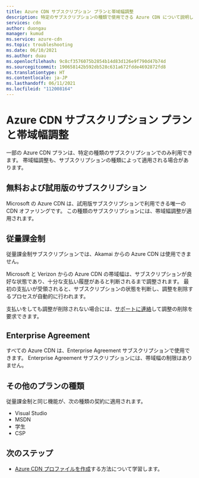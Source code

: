 ```yaml
---
title: Azure CDN サブスクリプション プランと帯域幅調整
description: 特定のサブスクリプションの種類で使用できる Azure CDN について説明します。
services: cdn
author: duongau
manager: kumud
ms.service: azure-cdn
ms.topic: troubleshooting
ms.date: 06/10/2021
ms.author: duau
ms.openlocfilehash: 9c8cf3576075b2854b14d83d126e9f790d47b74d
ms.sourcegitcommit: 190658142b592db528c631a672fdde4692872fd8
ms.translationtype: HT
ms.contentlocale: ja-JP
ms.lasthandoff: 06/11/2021
ms.locfileid: "112008164"
---
```

# <a name="azure-cdn-subscription-offers-and-bandwidth-throttling"></a>Azure CDN サブスクリプション プランと帯域幅調整

一部の Azure CDN プランは、特定の種類のサブスクリプションでのみ利用できます。 帯域幅調整も、サブスクリプションの種類によって適用される場合があります。

## <a name="free-and-trial-subscription"></a>無料および試用版のサブスクリプション

Microsoft の Azure CDN は、試用版サブスクリプションで利用できる唯一の CDN オファリングです。 この種類のサブスクリプションには、帯域幅調整が適用されます。  
 
## <a name="pay-as-you-go"></a>従量課金制

従量課金制サブスクリプションでは、Akamai からの Azure CDN は使用できません。   
 
Microsoft と Verizon からの Azure CDN の帯域幅は、サブスクリプションが良好な状態であり、十分な支払い履歴があると判断されるまで調整されます。 最初の支払いが受領されると、サブスクリプションの状態を判断し、調整を削除するプロセスが自動的に行われます。   
 
支払いをしても調整が削除されない場合には、[サポートに連絡](https://portal.azure.com/?#blade/Microsoft_Azure_Support/HelpAndSupportBlade)して調整の削除を要求できます。 
  
## <a name="enterprise-agreements"></a>Enterprise Agreement

すべての Azure CDN は、Enterprise Agreement サブスクリプションで使用できます。 Enterprise Agreement サブスクリプションには、帯域幅の制限はありません。  
 
## <a name="other-offer-types"></a>その他のプランの種類
 
従量課金制と同じ機能が、次の種類の契約に適用されます。

* Visual Studio 
* MSDN
* 学生
* CSP

## <a name="next-steps"></a>次のステップ

* [Azure CDN プロファイルを作成](cdn-create-new-endpoint.md)する方法について学習します。
